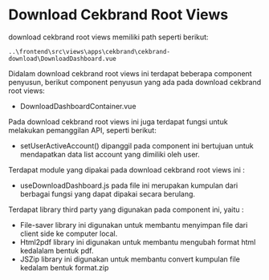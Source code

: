 # Download Cekbrand Root Views

download cekbrand root views memiliki path seperti berikut:

```
..\frontend\src\views\apps\cekbrand\cekbrand-download\DownloadDashboard.vue
```

Didalam download cekbrand root views ini terdapat beberapa component penyusun, berikut component penyusun yang ada pada download cekbrand root views:
- DownloadDashboardContainer.vue

Pada download cekbrand root views  ini juga terdapat fungsi untuk melakukan pemanggilan API, seperti berikut:
- setUserActiveAccount() dipanggil pada component ini bertujuan untuk mendapatkan data list account yang dimiliki oleh user.

Terdapat module yang dipakai pada download cekbrand root views ini :
- useDownloadDashboard.js pada file ini merupakan kumpulan dari berbagai fungsi yang dapat dipakai secara berulang.

Terdapat library third party yang digunakan pada component ini, yaitu :
- File-saver library ini digunakan untuk membantu menyimpan file dari client side ke computer local.
- Html2pdf library ini digunakan untuk membantu mengubah format html kedalalam bentuk pdf.
- JSZip library ini digunakan untuk membantu convert kumpulan file kedalam bentuk format.zip

